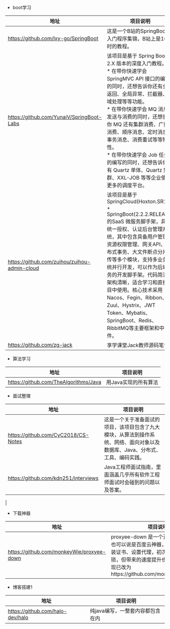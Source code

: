 
* boot学习

|地址|项目说明|
|---|---|
|https://github.com/lxy-go/SpringBoot|这是一个B站的SpringBoot的入门程序集锦，B站上是16小时的教程。|
|https://github.com/YunaiV/SpringBoot-Labs|该项目是基于 Spring Boot 2.X 版本的深度入门教程。<br>* 在带你快速学会 SpringMVC API 接口的编写的同时，还想告诉你还有全局返回、全局异常、拦截器、跨域处理等等功能。<br>* 在带你快速学会 MQ 消息的发送与消费的同时，还想告诉你 MQ 还有集群消费、广播消费、顺序消息、定时消息、事务消息、消费重试等等特性。<br> * 在带你快速学会 Job 任务的编写的同时，还想告诉你还有 Quartz 单体、Quartz 集群、XXL-JOB 等等企业使用更多的调度平台。|
|https://github.com/zuihou/zuihou-admin-cloud|该项目是基于SpringCloud(Hoxton.SR1) + SpringBoot(2.2.2.RELEASE) 的SaaS 微服务脚手架，具有统一授权、认证后台管理系统，其中包含具备用户管理、资源权限管理、网关API、分布式事务、大文件断点分片续传等多个模块，支持多业务系统并行开发，可以作为后端服务的开发脚手架。代码简洁，架构清晰，适合学习和直接项目中使用。核心技术采用Nacos、Fegin、Ribbon、Zuul、Hystrix、JWT Token、Mybatis、SpringBoot、Redis、RibbitMQ等主要框架和中间件。|
|https://github.com/zg-jack|享学课堂Jack教师源码笔记|
* 算法学习

|地址|项目说明|
|---|---|
|https://github.com/TheAlgorithms/Java|用Java实现的所有算法|

* 面试整理

|地址|项目说明|
|---|---|
|https://github.com/CyC2018/CS-Notes|这是一个关于准备面试的项目，该项目包含了九大模块，从算法到操作系统、网络、面向对象以及数据库、Java、分布式、工具、编码实践。|
|https://github.com/kdn251/interviews|Java工程师面试指南，里面涵盖几乎所有软件工程师面试时会碰到的问题以及答案。
|

* 下载神器

|地址|项目说明|
|---|---|
|https://github.com/monkeyWie/proxyee-down|proxyee-down 是一个开源的下载神器，也可以说是百度云神器，不过，它需要安装证书、设置代理，初次使用会略显繁琐，但带来的速度提升也是显而易见的。现已改为https://github.com/monkeyWie/gopeed|

* 博客搭建1

|地址|项目说明|
|---|---|
|https://github.com/halo-dev/halo|纯java编写，一整套内容都包含在内|